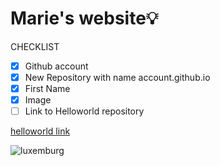 # Marie's website💡
CHECKLIST
- [x] Github account
- [x] New Repository with name account.github.io
- [x] First Name
- [x] Image
- [ ] Link to Helloworld repository

[helloworld link](https://mariee2024.github.io/Helloworld/)

![luxemburg](https://img.freepik.com/premium-vector/outline-map-luxembourg-country-vector-illustration_628809-758.jpg)

